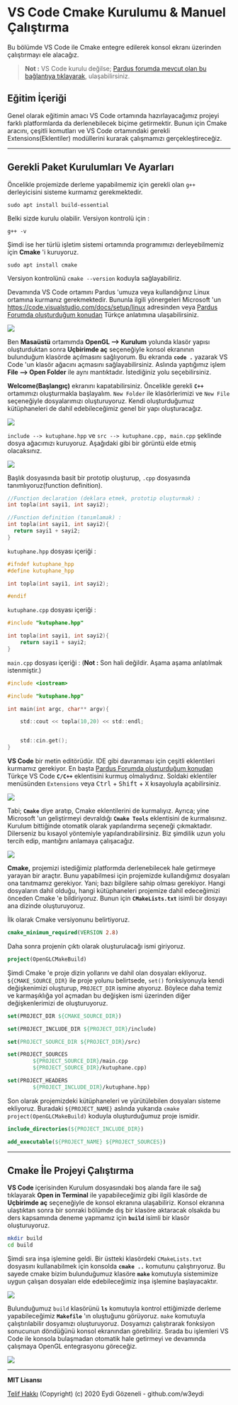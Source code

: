 # VS Code Cmake Kurulumu & Manuel Çalıştırma

Bu bölümde VS Code ile Cmake entegre edilerek konsol ekranı üzerinden çalıştırmayı ele alacağız.

>**Not :** VS Code kurulu değilse; [Pardus forumda mevcut olan bu bağlantıya tıklayarak](https://forum.pardus.org.tr), ulaşabilirsiniz.

## Eğitim İçeriği

Genel olarak eğitimin amacı VS Code ortamında hazırlayacağımız projeyi farklı platformlarda da derlenebilecek biçime getirmektir. Bunun için Cmake aracını, çeşitli komutları ve VS Code ortamındaki gerekli Extensions(Eklentiler) modüllerini kurarak çalışmamızı gerçekleştireceğiz.

---

## Gerekli Paket Kurulumları Ve Ayarları

Öncelikle projemizde derleme yapabilmemiz için gerekli olan `g++` derleyicisini sisteme kurmamız gerekmektedir.
```git
sudo apt install build-essential
```
Belki sizde kurulu olabilir. Versiyon kontrolü için :
```git
g++ -v
```

Şimdi ise her türlü işletim sistemi ortamında programımızı derleyebilmemiz için **Cmake** 'i kuruyoruz.

```git
sudo apt install cmake
```

Versiyon kontrolünü `cmake --version` koduyla sağlayabiliriz.

Devamında VS Code ortamını Pardus 'umuza veya kullandığınız Linux ortamına kurmanız gerekmektedir. Bununla ilgili yönergeleri Microsoft 'un https://code.visualstudio.com/docs/setup/linux adresinden veya [Pardus Forumda oluşturduğum konudan](forum.pardus.org.tr) Türkçe anlatımına ulaşabilirsiniz.

![](images/dosya-duzeni.png)

Ben **Masaüstü** ortamımda **OpenGL --> Kurulum** yolunda klasör yapısı oluşturduktan sonra **Uçbirimde aç** seçeneğiyle konsol ekranının bulunduğum klasörde açılmasını sağlıyorum. Bu ekranda **`code .`** yazarak VS Code 'un klasör ağacını açmasını sağlayabilirsiniz. Aslında yaptığımız işlem **File --> Open Folder** ile aynı mantıktadır. İstediğiniz yolu seçebilirsiniz.

**Welcome(Başlangıç)** ekranını kapatabilirsiniz. Öncelikle gerekli **`C++`** ortamımızı oluşturmakla başlayalım. `New Folder` ile klasörlerimizi ve `New File` seçeneğiyle dosyalarımızı oluşturuyoruz. Kendi oluşturduğumuz kütüphaneleri de dahil edebileceğimiz genel bir yapı oluşturacağız.

![](images/dizin-olusturma.png)

`include --> kutuphane.hpp` ve `src --> kutuphane.cpp, main.cpp` şeklinde dosya ağacımızı kuruyoruz. Aşağıdaki gibi bir görüntü elde etmiş olacaksınız.

![](images/dosya-olusturma.png)

Başlık dosyasında basit bir prototip oluşturup, `.cpp` dosyasında tanımlıyoruz(function definition).
```c
//Function declaration (deklara etmek, prototip oluşturmak) :
int topla(int sayi1, int sayi2);

//Function definition (tanımlamak) :
int topla(int sayi1, int sayi2){
  return sayi1 + sayi2;
}
```

`kutuphane.hpp` dosyası içeriği :

```c
#ifndef kutuphane_hpp
#define kutuphane_hpp

int topla(int sayi1, int sayi2);

#endif
```

`kutuphane.cpp` dosyası içeriği :

```c
#include "kutuphane.hpp"

int topla(int sayi1, int sayi2){
    return sayi1 + sayi2;
}
```


`main.cpp` dosyası içeriği : (**Not :** Son hali değildir. Aşama aşama anlatılmak istenmiştir.)

```c
#include <iostream>

#include "kutuphane.hpp"

int main(int argc, char** argv){

    std::cout << topla(10,20) << std::endl;


    std::cin.get();
}
```

**VS Code** bir metin editörüdür. IDE gibi davranması için çeşitli eklentileri kurmamız gerekiyor. En başta [Pardus Forumda oluşturduğum konudan](forum.pardus.org.tr) Türkçe VS Code **`C/C++`** eklentisini kurmuş olmalıydınız. Soldaki eklentiler menüsünden `Extensions` veya <kbd>Ctrl</kbd> + <kbd>Shift</kbd> + <kbd>X</kbd> kısayoluyla açabilirsiniz.

![](images/extensions.png)

Tabi; **`Cmake`** diye aratıp, Cmake eklentilerini de kurmalıyız. Ayrıca; yine Microsoft 'un geliştirmeyi devraldığı **`Cmake Tools`** eklentisini de kurmalısınız. Kurulum bittiğinde otomatik olarak yapılandırma seçeneği çıkmaktadır. Dilerseniz bu kısayol yöntemiyle yapılandırabilirsiniz. Biz şimdilik uzun yolu tercih edip, mantığını anlamaya çalışacağız.

![](images/cmake.png)

**Cmake,** projemizi istediğimiz platformda derlenebilecek hale getirmeye yarayan bir araçtır. Bunu yapabilmesi için projemizde kullandığımız dosyaları ona tanıtmamız gerekiyor. Yani; bazı bilgilere sahip olması gerekiyor. Hangi dosyaların dahil olduğu, hangi kütüphaneleri projemize dahil edeceğimizi önceden Cmake 'e bildiriyoruz. Bunun için **`CMakeLists.txt`** isimli bir dosyayı ana dizinde oluşturuyoruz.

İlk olarak Cmake versiyonunu belirtiyoruz.

```cmake
cmake_minimum_required(VERSION 2.8)
```

Daha sonra projenin çıktı olarak oluşturulacağı ismi giriyoruz.

```cmake
project(OpenGLCMakeBuild)
```

Şimdi Cmake 'e proje dizin yollarını ve dahil olan dosyaları ekliyoruz. `${CMAKE_SOURCE_DIR}` ile proje yolunu belirtsede, `set()` fonksiyonuyla kendi değişkenimizi oluşturup, `PROJECT_DIR` ismine atıyoruz. Böylece daha temiz ve karmaşıklığa yol açmadan bu değişken ismi üzerinden diğer değişkenlerimizi de oluşturuyoruz.

```cmake
set(PROJECT_DIR ${CMAKE_SOURCE_DIR})

set(PROJECT_INCLUDE_DIR ${PROJECT_DIR}/include)

set(PROJECT_SOURCE_DIR ${PROJECT_DIR}/src)

set(PROJECT_SOURCES
        ${PROJECT_SOURCE_DIR}/main.cpp
        ${PROJECT_SOURCE_DIR}/kutuphane.cpp)

set(PROJECT_HEADERS
        ${PROJECT_INCLUDE_DIR}/kutuphane.hpp)
```

Son olarak projemizdeki kütüphaneleri ve yürütülebilen dosyaları sisteme ekliyoruz. Buradaki `${PROJECT_NAME}` aslında yukarıda `cmake project(OpenGLCMakeBuild)` koduyla oluşturduğumuz proje ismidir.

```cmake
include_directories(${PROJECT_INCLUDE_DIR})

add_executable(${PROJECT_NAME} ${PROJECT_SOURCES})
```

---

## Cmake İle Projeyi Çalıştırma

**VS Code** içerisinden Kurulum dosyasındaki boş alanda fare ile sağ tıklayarak **Open in Terminal** ile yapabileceğimiz gibi ilgili klasörde de **Uçbirimde aç** seçeneğiyle de konsol ekranına ulaşabiliriz. Konsol ekranına ulaştıktan sonra bir sonraki bölümde dış bir klasöre aktaracak olsakda bu ders kapsamında deneme yapmamız için **`build`** isimli bir klasör oluşturuyoruz.

```bash
mkdir build
cd build
```

Şimdi sıra inşa işlemine geldi. Bir üstteki klasördeki `CMakeLists.txt` dosyasını kullanabilmek için konsolda **`cmake ..`** komutunu çalıştırıyoruz. Bu sayede cmake bizim bulunduğumuz klasöre **`make`** komutuyla sistemimize uygun çalışan dosyaları elde edebileceğimiz inşa işlemine başlayacaktır.

![](images/cmake-build.png)

Bulunduğumuz `build` klasörünü **`ls`** komutuyla kontrol ettiğimizde derleme yapabileceğimiz **`Makefile`** 'ın oluştuğunu görüyoruz. `make` komutuyla çalıştırılabilir dosyamızı oluşturuyoruz. Dosyamızı çalıştırarak fonksiyon sonucunun döndüğünü konsol ekranından görebiliriz. Sırada bu işlemleri VS Code ile konsola bulaşmadan otomatik hale getirmeyi ve devamında çalışmaya OpenGL entegrasyonu göreceğiz.

![](images/make-run.png)

---

**MIT Lisansı**

[Telif Hakkı](https://github.com/w3eydi/OpenGL-VSCode/blob/master/LICENSE) (Copyright) (c) 2020 Eydi Gözeneli - github.com/w3eydi
